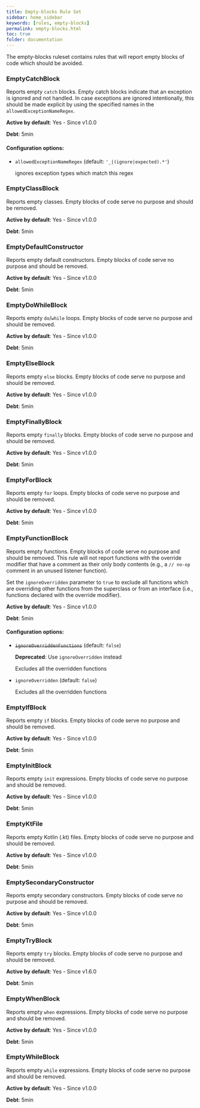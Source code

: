 ```yaml
---
title: Empty-blocks Rule Set
sidebar: home_sidebar
keywords: [rules, empty-blocks]
permalink: empty-blocks.html
toc: true
folder: documentation
---
```

The empty-blocks ruleset contains rules that will report empty blocks of code
which should be avoided.

### EmptyCatchBlock

Reports empty `catch` blocks. Empty catch blocks indicate that an exception is ignored and not handled.
In case exceptions are ignored intentionally, this should be made explicit
by using the specified names in the `allowedExceptionNameRegex`.

**Active by default**: Yes - Since v1.0.0

**Debt**: 5min

#### Configuration options:

* ``allowedExceptionNameRegex`` (default: ``'_|(ignore|expected).*'``)

  ignores exception types which match this regex

### EmptyClassBlock

Reports empty classes. Empty blocks of code serve no purpose and should be removed.

**Active by default**: Yes - Since v1.0.0

**Debt**: 5min

### EmptyDefaultConstructor

Reports empty default constructors. Empty blocks of code serve no purpose and should be removed.

**Active by default**: Yes - Since v1.0.0

**Debt**: 5min

### EmptyDoWhileBlock

Reports empty `do`/`while` loops. Empty blocks of code serve no purpose and should be removed.

**Active by default**: Yes - Since v1.0.0

**Debt**: 5min

### EmptyElseBlock

Reports empty `else` blocks. Empty blocks of code serve no purpose and should be removed.

**Active by default**: Yes - Since v1.0.0

**Debt**: 5min

### EmptyFinallyBlock

Reports empty `finally` blocks. Empty blocks of code serve no purpose and should be removed.

**Active by default**: Yes - Since v1.0.0

**Debt**: 5min

### EmptyForBlock

Reports empty `for` loops. Empty blocks of code serve no purpose and should be removed.

**Active by default**: Yes - Since v1.0.0

**Debt**: 5min

### EmptyFunctionBlock

Reports empty functions. Empty blocks of code serve no purpose and should be removed.
This rule will not report functions with the override modifier that have a comment as their only body contents
(e.g., a `// no-op` comment in an unused listener function).

Set the `ignoreOverridden` parameter to `true` to exclude all functions which are overriding other
functions from the superclass or from an interface (i.e., functions declared with the override modifier).

**Active by default**: Yes - Since v1.0.0

**Debt**: 5min

#### Configuration options:

* ~~``ignoreOverriddenFunctions``~~ (default: ``false``)

  **Deprecated**: Use `ignoreOverridden` instead

  Excludes all the overridden functions

* ``ignoreOverridden`` (default: ``false``)

  Excludes all the overridden functions

### EmptyIfBlock

Reports empty `if` blocks. Empty blocks of code serve no purpose and should be removed.

**Active by default**: Yes - Since v1.0.0

**Debt**: 5min

### EmptyInitBlock

Reports empty `init` expressions. Empty blocks of code serve no purpose and should be removed.

**Active by default**: Yes - Since v1.0.0

**Debt**: 5min

### EmptyKtFile

Reports empty Kotlin (.kt) files. Empty blocks of code serve no purpose and should be removed.

**Active by default**: Yes - Since v1.0.0

**Debt**: 5min

### EmptySecondaryConstructor

Reports empty secondary constructors. Empty blocks of code serve no purpose and should be removed.

**Active by default**: Yes - Since v1.0.0

**Debt**: 5min

### EmptyTryBlock

Reports empty `try` blocks. Empty blocks of code serve no purpose and should be removed.

**Active by default**: Yes - Since v1.6.0

**Debt**: 5min

### EmptyWhenBlock

Reports empty `when` expressions. Empty blocks of code serve no purpose and should be removed.

**Active by default**: Yes - Since v1.0.0

**Debt**: 5min

### EmptyWhileBlock

Reports empty `while` expressions. Empty blocks of code serve no purpose and should be removed.

**Active by default**: Yes - Since v1.0.0

**Debt**: 5min
